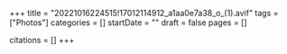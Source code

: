 +++
title = "20221016224515!17012114912_a1aa0e7a38_o_(1).avif"
tags = ["Photos"]
categories = []
startDate = ""
draft = false
pages = []

citations = []
+++
